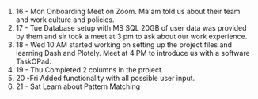 1. 16 - Mon
	Onboarding Meet on Zoom. Ma'am told us about their team and work culture and policies.
2. 17 - Tue
	Database setup with MS SQL 20GB of user data was provided by them and sir took a meet at 3 pm to ask about our work experience.
3. 18 - Wed
	10 AM started working on setting up the project files and learning Dash and Plotely. Meet at 4 PM to introduce us with a software TaskOPad.
4. 19 -  Thu
	Completed 2 columns in the project.
5. 20 -Fri
	Added functionality with all possible user input.
6. 21 - Sat
	Learn about Pattern Matching